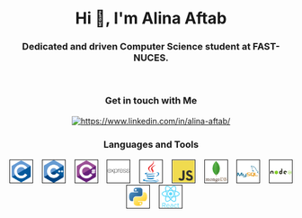 <h1 align="center">Hi 👋, I'm Alina Aftab</h1>
<h3 align="center">Dedicated and driven Computer Science student at FAST-NUCES. </h3>

<br/>
  
<h3 align="center">Get in touch with Me</h3>
<p align="center" >
	<a href="https://www.linkedin.com/in/alina-aftab/" target="blank">
	  <img align="center" src="https://raw.githubusercontent.com/rahuldkjain/github-profile-readme-generator/master/src/images/icons/Social/linked-in-alt.svg" alt="https://www.linkedin.com/in/alina-aftab/" height="30" width="40" />
	</a>
</p>

<h3 align="center">Languages and Tools</h3>
<p align="center"> 
  <img src="https://raw.githubusercontent.com/devicons/devicon/master/icons/c/c-original.svg" alt="C" width="40" height="40" border="1">
	&nbsp;&nbsp;
  <img src="https://raw.githubusercontent.com/devicons/devicon/master/icons/cplusplus/cplusplus-original.svg" alt="C++" width="40" height="40" border="1">
	&nbsp;&nbsp;
  <img src="https://raw.githubusercontent.com/devicons/devicon/master/icons/csharp/csharp-original.svg" alt="C#" width="40" height="40" border="1">
	&nbsp;&nbsp;
  <img src="https://raw.githubusercontent.com/devicons/devicon/master/icons/express/express-original-wordmark.svg" alt="Express.js" width="40" height="40" border="1">
	&nbsp;&nbsp;
  <img src="https://raw.githubusercontent.com/devicons/devicon/master/icons/java/java-original.svg" alt="Java" width="40" height="40" border="1">
	&nbsp;&nbsp;
  <img src="https://raw.githubusercontent.com/devicons/devicon/master/icons/javascript/javascript-original.svg" alt="JavaScript" width="40" height="40" border="1">
	&nbsp;&nbsp;
  <img src="https://raw.githubusercontent.com/devicons/devicon/master/icons/mongodb/mongodb-original-wordmark.svg" alt="MongoDB" width="40" height="40" border="1">
	&nbsp;&nbsp;
  <img src="https://raw.githubusercontent.com/devicons/devicon/master/icons/mysql/mysql-original-wordmark.svg" alt="MySQL" width="40" height="40" border="1">
	&nbsp;&nbsp;
  <img src="https://raw.githubusercontent.com/devicons/devicon/master/icons/nodejs/nodejs-original-wordmark.svg" alt="Node.js" width="40" height="40" border="1">
	&nbsp;&nbsp;
  <img src="https://raw.githubusercontent.com/devicons/devicon/master/icons/python/python-original.svg" alt="Python" width="40" height="40" border="1">
	&nbsp;&nbsp;
  <img src="https://raw.githubusercontent.com/devicons/devicon/master/icons/react/react-original-wordmark.svg" alt="React" width="40" height="40" border="1">
</p>
